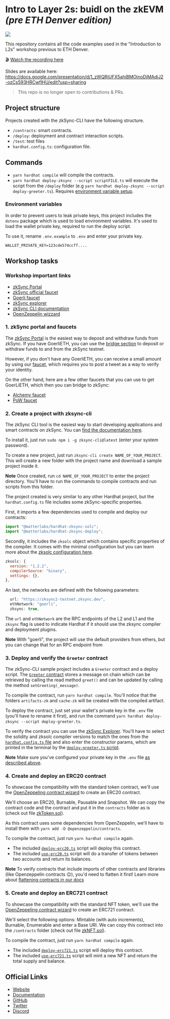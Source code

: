 # Intro to Layer 2s: buidl on the zkEVM _(pre ETH Denver edition)_

![](./ETHDenver_2023.png)

This repository contains all the code examples used in the "Introduction to L2s" workshop previous to ETH Denver.

🎬 [Watch the recording here](https://www.youtube.com/watch?v=8oBbIjgT5mM)

Slides are available here: https://docs.google.com/presentation/d/1_zWQRjUFX5ahiBMOjnoDiMAdjJ2-ozCs593HRCwflHU/edit?usp=sharing

> This repo is no longer open to contributions & PRs.

## Project structure

Projects created with the zkSync-CLI have the following structure.

- `/contracts`: smart contracts.
- `/deploy`: deployment and contract interaction scripts.
- `/test`: test files
- `hardhat.config.ts`: configuration file.

## Commands

- `yarn hardhat compile` will compile the contracts.
- `yarn hardhat deploy-zksync --script scriptFILE.ts` will execute the script from the `/deploy` folder (e.g `yarn hardhat deploy-zksync --script deploy-greeter.ts`). Requires [environment variable setup](#environment-variables).

### Environment variables

In order to prevent users to leak private keys, this project includes the `dotenv` package which is used to load environment variables. It's used to load the wallet private key, required to run the deploy script.

To use it, rename `.env.example` to `.env` and enter your private key.

```
WALLET_PRIVATE_KEY=123cde574ccff....
```

## Workshop tasks


### Workshop important links

- [zkSync Portal](https://portal.zksync.io/)
- [zkSync official faucet](https://portal.zksync.io/faucet)
- [Goerli faucet](https://goerlifaucet.com/)
- [zkSync explorer](https://goerli.explorer.zksync.io/)
- [zkSync CLI documentation](https://v2-docs.zksync.io/api/tools/zksync-cli/)
- [OpenZeppelin wizzard](https://wizard.openzeppelin.com/#erc20)

### 1. zkSync portal and faucets

The [zkSync Portal](https://portal.zksync.io/) is the easiest way to deposit and withdraw funds from zkSync. If you have GoerliETH, you can use the [bridge section](https://portal.zksync.io/bridge) to deposit or withdraw funds to and from the zkSync testnet.

However, if you don't have any GoerliETH, you can receive a small amount by using our [faucet](https://portal.zksync.io/faucet), which requires you to post a tweet as a way to verify your identity.

On the other hand, here are a few other faucets that you can use to get GoerLiETH, which then you can bridge to zkSync:

- [Alchemy faucet](https://goerlifaucet.com/)
- [PoW faucet](https://goerli-faucet.pk910.de/)

### 2. Create a project with zksync-cli

The zkSync CLI tool is the easiest way to start developing applications and smart contracts on zkSync. You can [find the documentation here](https://v2-docs.zksync.io/api/tools/zksync-cli/).

To install it, just run `sudo npm i -g zksync-cli@latest` (enter your system password).

To create a new project, just run `zksync-cli create NAME_OF_YOUR_PROJECT`. This will create a new folder with the project name and download a sample project inside it.

**Note** Once created, run `cd NAME_OF_YOUR_PROJECT` to enter the project directory. You'll have to run the commands to compile contracts and run scripts from this folder.

The project created is very similar to any other Hardhat project, but the `hardhat.config.ts` file includes some zkSync-specific properties.

First, it imports a few dependencies used to compile and deploy our contracts:

```typescript
import "@matterlabs/hardhat-zksync-solc";
import "@matterlabs/hardhat-zksync-deploy";
```

Secondly, it includes the `zksolc` object which contains specific properties of the compiler. It comes with the minimal configuration but you can learn more about the [zksolc configuration here](https://v2-docs.zksync.io/api/hardhat/plugins.html#hardhat-zksync-solc).

```js
zksolc: {
  version: "1.2.2",
  compilerSource: "binary",
  settings: {},
},
```

An last, the networks are defined with the following parameters:

```js
  url: "https://zksync2-testnet.zksync.dev",
  ethNetwork: "goerli",
  zksync: true,
```

The `url` and `ethNetwork` are the RPC endpoints of the L2 and L1 and the `zksync` flag is used to indicate Hardhat if it should use the zksync compiler and deployment plugins.

**Note** With "goerli", the project will use the default providers from ethers, but you can change that for an RPC endpoint from

### 3. Deploy and verify the `Greeter` contract

The zkSync-CLI sample project includes a `Greeter` contract and a deploy script. The [`Greeter` contract](./contracts/Greeter.sol) stores a message on chain which can be retrieved by calling the read method `greet()` and can be updated by calling the method `setGreeting(_message)`.

To compile the contract, run `yarn hardhat compile`. You'll notice that the folders `artifacts-zk` and `cache-zk` will be created with the compiled artifact.

To deploy the contract, just set your wallet's private key in the `.env` file (you'll have to rename it first), and run the command `yarn hardhat deploy-zksync --script deploy-greeter.ts`.

To verify the contract you can use the [zkSync Explorer](https://goerli.explorer.zksync.io/). You'll have to select the solidity and zksolc compiler versions to match the ones from the [`hardhat.config.ts` file](./hardhat.config.ts) and also enter the constructor params, which are printed in the terminal by the [`deploy-greeter.ts` script](./deploy/deploy-greeter.ts).

**Note** Make sure you've configured your private key in the `.env` file [as described above](#environment-variables).

### 4. Create and deploy an ERC20 contract

To showcase the compatibility with the standard token contract, we'll use the [OpenZeppeling contract wizard](https://wizard.openzeppelin.com/#erc20) to create an ERC20 contract.

We'll choose an ERC20, Burnable, Pausable and Snapshot. We can copy the contract code and the contract and put it in the `contracts` folder as is (check out file [zkToken.sol](./contracts/zkToken.sol)).

As this contract uses some dependencies from OpenZeppelin, we'll have to install them with `yarn add -D @openzeppelin/contracts`.

To compile the contract, just run `yarn hardhat compile` again.

- The included [`deploy-erc20.ts`](./deploy/deploy-erc20.ts) script will deploy this contract.
- The included [`use-erc20.ts`](./deploy/use-erc20.ts) script will do a transfer of tokens between two accounts and return its balances.

**Note** To verify contracts that include imports of other contracts and libraries (like Openzeppelin contracts 😉), you'd need to flatten it first! Learn more about [flattening contracts in our docs](https://v2-docs.zksync.io/api/tools/block-explorer/contract-verification.html#verifying-contracts-using-the-zksync-block-explorer)

### 5. Create and deploy an ERC721 contract

To showcase the compatibility with the standard NFT token, we'll use the [OpenZeppeling contract wizard](https://wizard.openzeppelin.com/#erc721) to create an ERC721 contract.

We'll select the following options: Mintable (with auto increments), Burnable, Enumerable and enter a Base URI. We can copy this contract into the `/contracts` folder (check out file [zkNFT.sol](./contracts/zkNFT.sol)).

To compile the contract, just run `yarn hardhat compile` again.

- The included [`deploy-erc721.ts`](./deploy/deploy-erc721.ts) script will deploy this contract.
- The included [`use-erc721.ts`](./deploy/use-erc721.ts) script will mint a new NFT and return the total supply and balance.


## Official Links

- [Website](https://zksync.io/)
- [Documentation](https://v2-docs.zksync.io/dev/)
- [GitHub](https://github.com/matter-labs)
- [Twitter](https://twitter.com/zksync)
- [Discord](https://discord.gg/nMaPGrDDwk)
